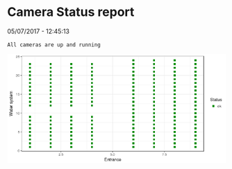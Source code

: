 Camera Status report
================
05/07/2017 - 12:45:13

    All cameras are up and running

![](camreport_files/figure-markdown_github/unnamed-chunk-2-1.png)
